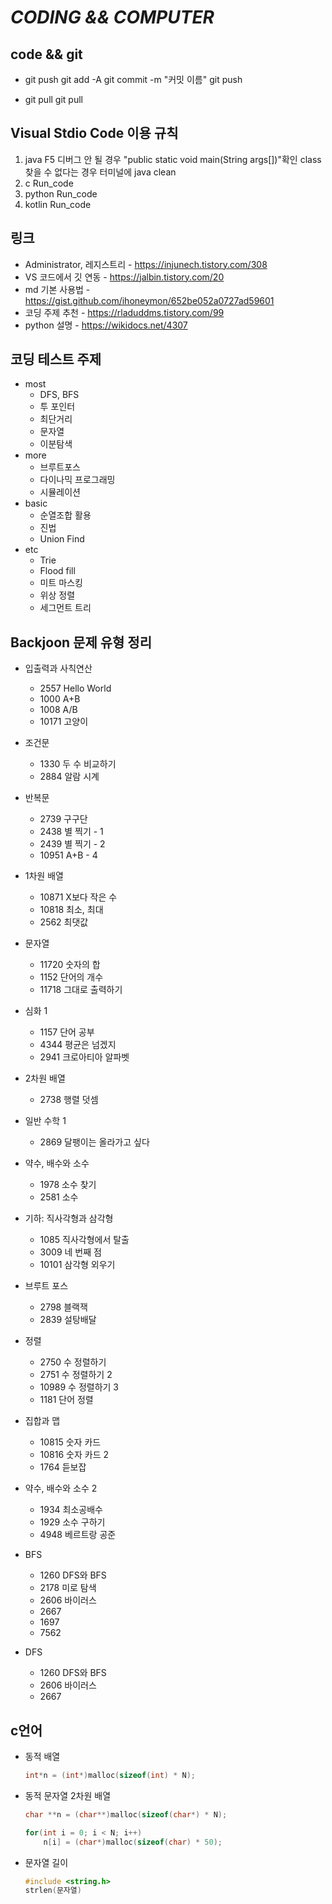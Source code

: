 # *CODING && COMPUTER*

## code && git

* git push
    git add -A
    git commit -m "커밋 이름"
    git push

* git pull
    git pull

## Visual Stdio Code 이용 규칙

1. java     F5          디버그 안 될 경우 "public static void main(String args[])"확인
                        class 찾을 수 없다는 경우 터미널에 java clean
2. c        Run_code
3. python   Run_code
4. kotlin   Run_code

## 링크

* Administrator, 레지스트리 - <https://injunech.tistory.com/308>
* VS 코드에서 깃 연동 - <https://jalbin.tistory.com/20>
* md 기본 사용법 - <https://gist.github.com/ihoneymon/652be052a0727ad59601>
* 코딩 주제 추천 - <https://rladuddms.tistory.com/99>
* python 설명 - <https://wikidocs.net/4307>

## 코딩 테스트 주제

* most
  * DFS, BFS
  * 투 포인터
  * 최단거리
  * 문자열
  * 이분탐색
* more
  * 브루트포스
  * 다이나믹 프로그래밍
  * 시뮬레이션
* basic
  * 순열조합 활용
  * 진법
  * Union Find
* etc
  * Trie
  * Flood fill
  * 미트 마스킹
  * 위상 정렬
  * 세그먼트 트리

## Backjoon 문제 유형 정리

* 입출력과 사칙연산
  * 2557  Hello World
  * 1000  A+B
  * 1008  A/B
  * 10171 고양이
* 조건문
  * 1330  두 수 비교하기
  * 2884  알람 시계
* 반복문
  * 2739  구구단
  * 2438  별 찍기 - 1
  * 2439  별 찍기 - 2
  * 10951 A+B - 4
* 1차원 배열
  * 10871 X보다 작은 수
  * 10818 최소, 최대
  * 2562  최댓값
* 문자열
  * 11720 숫자의 합
  * 1152  단어의 개수
  * 11718 그대로 출력하기
* 심화 1
  * 1157  단어 공부
  * 4344  평균은 넘겠지
  * 2941  크로아티아 알파벳
* 2차원 배열
  * 2738  행렬 덧셈
* 일반 수학 1
  * 2869  달팽이는 올라가고 싶다
* 약수, 배수와 소수
  * 1978  소수 찾기
  * 2581  소수
* 기하: 직사각형과 삼각형
  * 1085  직사각형에서 탈출
  * 3009  네 번째 점
  * 10101 삼각형 외우기
* 브루트 포스
  * 2798  블랙잭
  * 2839  설탕배달
* 정렬
  * 2750  수 정렬하기
  * 2751  수 정렬하기 2
  * 10989 수 정렬하기 3
  * 1181  단어 정렬
* 집합과 맵
  * 10815 숫자 카드
  * 10816 숫자 카드 2
  * 1764  듣보잡
* 약수, 배수와 소수 2
  * 1934  최소공배수
  * 1929  소수 구하기
  * 4948  베르트랑 공준

* BFS
  * 1260 DFS와 BFS
  * 2178 미로 탐색
  * 2606 바이러스
  * 2667
  * 1697
  * 7562
* DFS
  * 1260 DFS와 BFS
  * 2606 바이러스
  * 2667
  
## c언어

* 동적 배열

    ```c
    int*n = (int*)malloc(sizeof(int) * N);
    ```

* 동적 문자열 2차원 배열

    ```c
    char **n = (char**)malloc(sizeof(char*) * N);
    ```

    ```c
    for(int i = 0; i < N; i++)
        n[i] = (char*)malloc(sizeof(char) * 50);
    ```

* 문자열 길이

    ```c
    #include <string.h> 
    strlen(문자열)
    ```